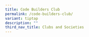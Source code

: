 ```yaml
---
title: Code Builders Club
permalink: /code-builders-club/
variant: tiptap
description: ""
third_nav_title: Clubs and Societies
---
```

